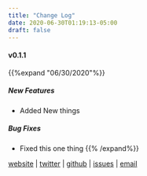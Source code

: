 ```yaml
---
title: "Change Log"
date: 2020-06-30T01:19:13-05:00
draft: false
---
```


#### v0.1.1 
{{%expand "06/30/2020"%}}

##### __New Features__
 *    Added New things

##### __Bug Fixes__
* Fixed this one thing
{{% /expand%}}


<i class="fa fa-firefox fa-1x"></i> [website](https://instance.id/) | <i class="fa fa-twitter fa-1x"></i> [twitter](https://twitter.com/instance_id) | <i class="fa fa-github fa-1x"> </i> [github](https://github.com/instance-id) | <i class="fa fa-bug fa-1x"></i> [issues](https://github.com/instance-id/searcher_addon/issues?q=) | <i class="fa fa-at fa-1x"></i> [email](https://github.com/instance-id/searcher_addon/issues?q=)  